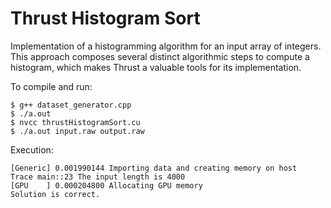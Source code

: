 # Thrust Histogram Sort

Implementation of a histogramming algorithm for an input array of integers. This approach
composes several distinct algorithmic steps to compute a histogram, which makes Thrust a valuable tools for its
implementation.

To compile and run:

```
$ g++ dataset_generator.cpp
$ ./a.out
$ nvcc thrustHistogramSort.cu
$ ./a.out input.raw output.raw
```

Execution:

```
[Generic] 0.001990144 Importing data and creating memory on host
Trace main::23 The input length is 4000
[GPU    ] 0.000204800 Allocating GPU memory
Solution is correct.
```
